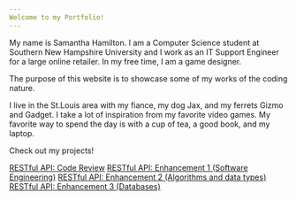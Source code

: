 ```yaml
---
Welcome to my Portfolio!
---
```


My name is Samantha Hamilton. I am a Computer Science student at Southern New Hampshire University and I work as an IT Support Engineer for a large online retailer. In my free time, I am a game designer. 

The purpose of this website is to showcase some of my works of the coding nature.

I live in the St.Louis area with my fiance, my dog Jax, and my ferrets Gizmo and Gadget. I take a lot of inspiration from my favorite video games. My favorite way to spend the day is with a cup of tea, a good book, and my laptop.

Check out my projects!

[RESTful API: Code Review](./code-review.html)
[RESTful API: Enhancement 1 (Software Engineering)](./enhancement-1.html)
[RESTful API: Enhancement 2 (Algorithms and data types)](./enhancement-2.html)
[RESTful API: Enhancement 3 (Databases)](./enhancement-3.html)
